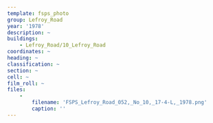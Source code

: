 ```yaml
---
template: fsps_photo
group: Lefroy_Road
year: '1978'
description: ~
buildings:
    - Lefroy_Road/10_Lefroy_Road
coordinates: ~
heading: ~
classification: ~
section: ~
cell: ~
film_roll: ~
files:
    -
        filename: 'FSPS_Lefroy_Road_052,_No_10,_17-4-L,_1978.png'
        caption: ''
---
```

